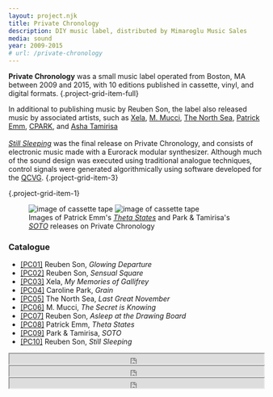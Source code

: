 ```yaml
---
layout: project.njk
title: Private Chronology
description: DIY music label, distributed by Mimaroglu Music Sales
media: sound
year: 2009-2015
# url: /private-chronology
---
```


**Private Chronology** was a small music label operated from Boston, MA between 2009 and 2015, with 10 editions published in cassette, vinyl, and digital formats.
{.project-grid-item-full}

In additional to publishing music by Reuben Son, the label also released music by associated artists, such as <a href="https://en.wikipedia.org/wiki/Xela_(musician)">Xela</a>, <a href="https://mmucci.bandcamp.com/">M. Mucci</a>, <a href="https://rubbercitynoise.bandcamp.com/album/grandeur-weakness">The North Sea</a>, <a href="https://patrickemm.bandcamp.com/">Patrick Emm</a>, <a href="https://cpark.bandcamp.com/">CPARK</a>, and <a href="https://ashatamirisa.net/">Asha Tamirisa</a>
\
\
<a href="/private-chronology/10"><em>Still Sleeping</em></a> was the final release on Private Chronology, and consists of electronic music made with a Eurorack modular synthesizer. Although much of the sound design was executed using traditional analogue techniques, control signals were generated algorithmically using software developed for the <a href="/private-chronology/qcvg">QCVG</a>.
{.project-grid-item-3}

{.project-grid-item-1}

<figure class="project-grid-item-2">
  <img src="https://s3.amazonaws.com/privatechronology/assets/DSCF3880.JPG" alt="image of cassette tape" class="flex-half">
  <img src="https://s3.amazonaws.com/privatechronology/assets/PC09_5.JPG" alt="image of cassette tape" class="flex-half">
  <figcaption>
    Images of Patrick Emm's <a href="/private-chronology/08"><em>Theta States</em></a> and Park &amp; Tamirisa's <a href="/private-chronology/09"><em>SOTO</em></a> releases on Private Chronology
  </figcaption>
</figure>

<div class="project-grid-item-full">
  <h3>Catalogue</h3>
  <ul>
    <li><a href="/private-chronology/01">[PC01]</a> Reuben Son, <em>Glowing Departure</em></li>
    <li><a href="/private-chronology/02">[PC02]</a> Reuben Son, <em>Sensual Square</em></li>
    <li><a href="/private-chronology/03">[PC03]</a> Xela, <em>My Memories of Gallifrey</em></li>
    <li><a href="/private-chronology/04">[PC04]</a> Caroline Park, <em>Grain</em></li>
    <li><a href="/private-chronology/05">[PC05]</a> The North Sea, <em>Last Great November</em></li>
    <li><a href="/private-chronology/06">[PC06]</a> M. Mucci, <em>The Secret is Knowing</em></li>
    <li><a href="/private-chronology/07">[PC07]</a> Reuben Son, <em>Asleep at the Drawing Board</em></li>
    <li><a href="/private-chronology/08">[PC08]</a> Patrick Emm, <em>Theta States</em></li>
    <li><a href="/private-chronology/09">[PC09]</a> Park &amp; Tamirisa, <em>SOTO</em></li>
    <li><a href="/private-chronology/10">[PC10]</a> Reuben Son, <em>Still Sleeping</em></li>
  </ul>
</div>

<div class="soundcloud-embed project-grid-item-full">
  <iframe src="https://w.soundcloud.com/player/?url=https%3A//api.soundcloud.com/tracks/195872118&amp;color=666666&amp;show_artwork=false&amp;auto_play=false&amp;hide_related=false&amp;visual=false&amp;show_user=false&amp;show_reposts=false" scrolling="auto" width="100%" height="20px">
  </iframe>
</div>
<div class="soundcloud-embed project-grid-item-full">
  <iframe src="https://w.soundcloud.com/player/?url=https%3A//api.soundcloud.com/tracks/195872114&amp;color=666666&amp;show_artwork=false&amp;auto_play=false&amp;hide_related=false&amp;visual=false&amp;show_user=false&amp;show_reposts=false" scrolling="auto" width="100%" height="20px"></iframe></div>
<div class="soundcloud-embed project-grid-item-full">
  <iframe src="https://w.soundcloud.com/player/?url=https%3A//api.soundcloud.com/tracks/195872108&amp;color=666666&amp;show_artwork=false&amp;auto_play=false&amp;hide_related=false&amp;visual=false&amp;show_user=false&amp;show_reposts=false" scrolling="auto" width="100%" height="20px"></iframe>
</div>
